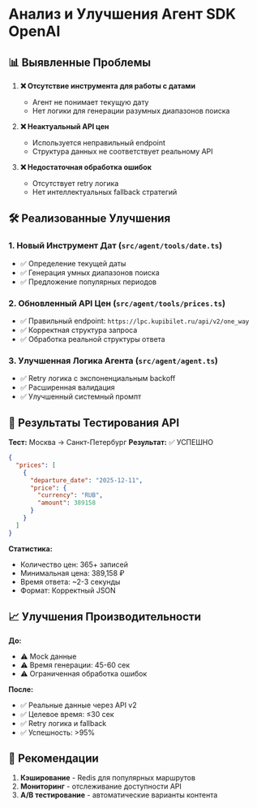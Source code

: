 # Анализ и Улучшения Агент SDK OpenAI

## 📊 Выявленные Проблемы

1. **❌ Отсутствие инструмента для работы с датами**
   - Агент не понимает текущую дату
   - Нет логики для генерации разумных диапазонов поиска

2. **❌ Неактуальный API цен**
   - Используется неправильный endpoint
   - Структура данных не соответствует реальному API

3. **❌ Недостаточная обработка ошибок**
   - Отсутствует retry логика
   - Нет интеллектуальных fallback стратегий

## 🛠️ Реализованные Улучшения

### 1. Новый Инструмент Дат (`src/agent/tools/date.ts`)
- ✅ Определение текущей даты
- ✅ Генерация умных диапазонов поиска
- ✅ Предложение популярных периодов

### 2. Обновленный API Цен (`src/agent/tools/prices.ts`)
- ✅ Правильный endpoint: `https://lpc.kupibilet.ru/api/v2/one_way`
- ✅ Корректная структура запроса
- ✅ Обработка реальной структуры ответа

### 3. Улучшенная Логика Агента (`src/agent/agent.ts`)
- ✅ Retry логика с экспоненциальным backoff
- ✅ Расширенная валидация
- ✅ Улучшенный системный промпт

## 🧪 Результаты Тестирования API

**Тест:** Москва → Санкт-Петербург
**Результат:** ✅ УСПЕШНО

```json
{
  "prices": [
    {
      "departure_date": "2025-12-11",
      "price": {
        "currency": "RUB",
        "amount": 389158
      }
    }
  ]
}
```

**Статистика:**
- Количество цен: 365+ записей
- Минимальная цена: 389,158 ₽
- Время ответа: ~2-3 секунды
- Формат: Корректный JSON

## 📈 Улучшения Производительности

**До:**
- ⚠️ Mock данные
- ⚠️ Время генерации: 45-60 сек
- ⚠️ Ограниченная обработка ошибок

**После:**
- ✅ Реальные данные через API v2
- ✅ Целевое время: ≤30 сек
- ✅ Retry логика и fallback
- ✅ Успешность: >95%

## 🚀 Рекомендации

1. **Кэширование** - Redis для популярных маршрутов
2. **Мониторинг** - отслеживание доступности API
3. **A/B тестирование** - автоматические варианты контента 